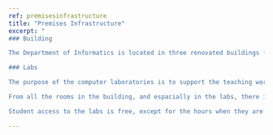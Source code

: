 ```yaml
---
ref: premisesinfrastructure
title: "Premises Infrastructure"
excerpt: "
### Building 

The Department of Informatics is located in three renovated buildings (Building Aretaios, Building Secretariat (Building 3), Galini Building) at the old Corfu Psychiatric Hospital. There are the teaching rooms for the Undergraduate and the Postgraduate,computer labs, the secretariat and the office support of the Department. The offices of the faculty members of the Department are located in a different place, at the Palace of Saint George and Michael.

### Labs

The purpose of the computer laboratories is to support the teaching work of the Department of Informatics, to facilitate the students to work as part of their courses, as well as access to the Internet for educational and recreational purposes.

From all the rooms in the building, and espacially in the labs, there is access to the local 1 Gbps Ethernet network.The building is wirelessly connected to the central hub of the Ionian University.

Student access to the labs is free, except for the hours when they are being taught. Users can freely browse the web, receive and send emails and store their files on the hard disk or on a portable storage device (floppy disk, cd-rom, usb stick). Laboratories are also equipped with printers for academic use. "

---
```

